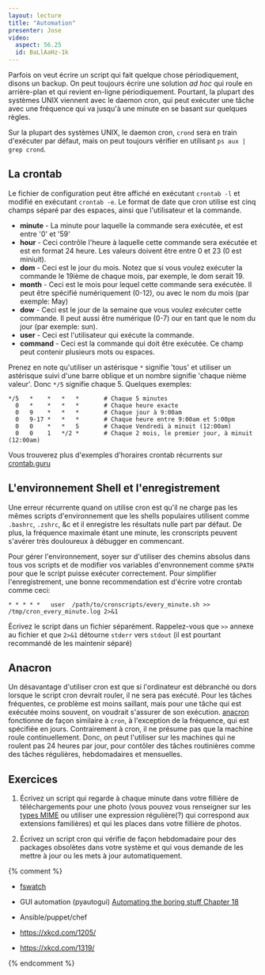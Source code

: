 ```yaml
---
layout: lecture
title: "Automation"
presenter: Jose
video:
  aspect: 56.25
  id: BaLlAaHz-1k
---
```


Parfois on veut écrire un script qui fait quelque chose périodiquement, disons un backup. On peut toujours écrire une solution *ad hoc* qui roule en arrière-plan et qui revient en-ligne périodiquement. Pourtant, la plupart des systèmes UNIX viennent avec le daemon cron, qui peut exécuter une tâche avec une fréquence qui va jusqu'à une minute en se basant sur quelques règles.

Sur la plupart des systèmes UNIX, le daemon cron, `crond` sera en train d'exécuter par défaut, mais on peut toujours vérifier en utilisant `ps aux | grep crond`.

## La crontab

Le fichier de configuration peut être affiché en exécutant `crontab -l` et modifié en exécutant `crontab -e`. Le format de date que cron utilise est cinq champs séparé par des espaces, ainsi que l'utilisateur et la commande.

- **minute** -  La minute pour laquelle la commande sera exécutée, et est entre '0' et '59'
- **hour** -    Ceci contrôle l'heure à laquelle cette commande sera exécutée et est en format 24 heure. Les valeurs doivent être entre 0 et 23 (0 est miniuit).
- **dom** -     Ceci est le jour du mois. Notez que si vous voulez exécuter la commande le 19ième de chaque mois, par exemple, le dom serait 19.
- **month** -   Ceci est le mois pour lequel cette commande sera exécutée. Il peut être spécifié numériquement (0-12), ou avec le nom du mois (par exemple: May)
- **dow** -     Ceci est le jour de la semaine que vous voulez exécuter cette commande. Il peut aussi être numérique (0-7) our en tant que le nom du jour (par exemple: sun).
- **user** -	Ceci est l'utilisateur qui exécute la commande.
- **command** - Ceci est la commande qui doit être exécutée. Ce champ peut contenir plusieurs mots ou espaces.

Prenez en note qu'utiliser un astérisque `*` signifie 'tous' et utiliser un astérisque suivi d'une barre oblique et un nombre signifie 'chaque nième valeur'. Donc `*/5` signifie chaque 5. Quelques exemples:

```shell
*/5   *    *   *   *       # Chaque 5 minutes
  0   *    *   *   *       # Chaque heure exacte
  0   9    *   *   *       # Chaque jour à 9:00am 
  0   9-17 *   *   *       # Chaque heure entre 9:00am et 5:00pm
  0   0    *   *   5       # Chaque Vendredi à minuit (12:00am)
  0   0    1   */2 *       # Chaque 2 mois, le premier jour, à minuit (12:00am)
```
Vous trouverez plus d'exemples d'horaires crontab récurrents sur [crontab.guru](https://crontab.guru/examples.html)

## L'environnement Shell et l'enregistrement

Une erreur récurrente quand on utilise cron est qu'il ne charge pas les mêmes scripts d'environnement que les shells populaires utilisent comme `.bashrc`, `.zshrc`, &c et il enregistre les résultats nulle part par défaut. De plus, la fréquence maximale étant une minute, les cronscripts peuvent s'avérer très douloureux à débugger en commencant. 

Pour gérer l'environnement, soyer sur d'utiliser des chemins absolus dans tous vos scripts et de modifier vos variables d'envronnement comme `$PATH` pour que le script puisse exécuter correctement. Pour simplifier l'enregistrement, une bonne recommendation est d'écrire votre crontab comme ceci:

```shell
* * * * *   user  /path/to/cronscripts/every_minute.sh >> /tmp/cron_every_minute.log 2>&1
```

Écrivez le script dans un fichier séparément. Rappelez-vous que `>>` annexe au fichier et que `2>&1` détourne `stderr` vers `stdout` (il est pourtant recommandé de les maintenir séparé)

## Anacron

Un désavantage d'utiliser cron est que si l'ordinateur est débranché ou dors lorsque le script cron devrait rouler, il ne sera pas exécuté. Pour les tâches fréquentes, ce problème est moins saillant, mais pour une tâche qui est exécutée moins souvent, on voudrait s'assurer de son exécution. [anacron](https://linux.die.net/man/8/anacron) fonctionne de façon similaire à `cron`, à l'exception de la fréquence, qui est spécifiée en jours. Contrairement à cron, il ne présume pas que la machine roule continuellement. Donc, on peut l'utiliser sur les machines qui ne roulent pas 24 heures par jour, pour contôler des tâches routinières comme des tâches régulières, hebdomadaires et mensuelles. 


## Exercices

1. Écrivez un script qui regarde à chaque minute dans votre fillière de téléchargements pour une photo (vous pouvez vous renseigner sur les [types MIME](https://developer.mozilla.org/en-US/docs/Web/HTTP/Basics_of_HTTP/MIME_types) ou utiliser une expression régulière(?) qui correspond aux extensions familières) et qui les places dans votre fillière de photos.

1. Écrivez un script cron qui vérifie de façon hebdomadaire pour des packages obsolètes dans votre système et qui vous demande de les mettre à jour ou les mets à jour automatiquement.


{% comment %}

- [fswatch](https://github.com/emcrisostomo/fswatch)
- GUI automation (pyautogui) [Automating the boring stuff Chapter 18](https://automatetheboringstuff.com/chapter18/)
- Ansible/puppet/chef

- https://xkcd.com/1205/
- https://xkcd.com/1319/

{% endcomment %}
